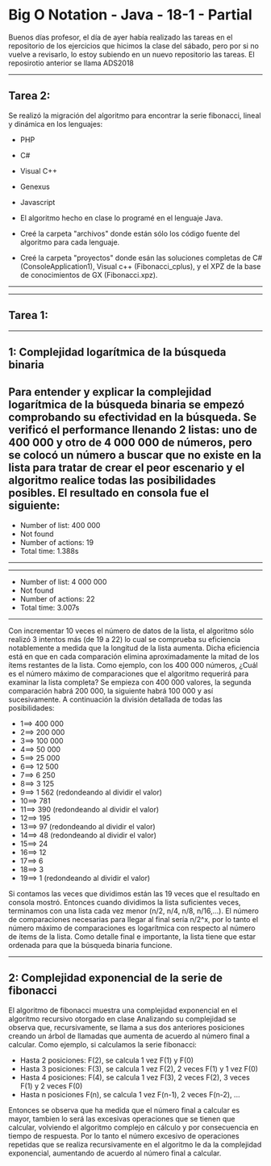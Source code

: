 # Big O Notation - Java - 18-1 - Partial

Buenos días profesor, el día de ayer había realizado las tareas en el repositorio de los ejercicios que hicimos la clase del sábado,
pero por si no vuelve a revisarlo, lo estoy subiendo en un nuevo repositorio las tareas. El reposirotio anterior se llama ADS2018

----------------------------
Tarea 2:
----------------------------
Se realizó la migración del algoritmo para encontrar la serie fibonacci, lineal y dinámica en los lenguajes:
 - PHP
 - C#
 - Visual C++
 - Genexus
 - Javascript 
 
- El algoritmo hecho en clase lo programé en el lenguaje Java.
- Creé la carpeta "archivos" donde están sólo los código fuente del algoritmo para cada lenguaje.
- Creé la carpeta "proyectos" donde esán las soluciones completas de C# (ConsoleApplication1), Visual c++ (Fibonacci_cplus), y el XPZ de la base de conocimientos de GX (Fibonacci.xpz).

-------------------------------------------------------------------------------------------------------------------------------------

----------------------------
Tarea 1:
----------------------------
--------------------------------------------------------
1: Complejidad logarítmica de la búsqueda binaria
--------------------------------------------------------
Para entender y explicar la complejidad logarítmica de la búsqueda binaria se empezó comprobando su efectividad en la búsqueda. Se verificó el performance llenando 2 listas: uno de 400 000 y otro de 4 000 000 de números, pero se colocó un número a buscar que no existe en la lista para tratar de crear el peor escenario y el algoritmo realice todas las posibilidades posibles. El resultado en consola fue el siguiente:
------------------------------------------------------------------------
 - Number of list: 400 000
 - Not found
 - Number of actions: 19
 - Total time: 1.388s
------------------------------------------------------------------------

------------------------------------------------------------------------
 - Number of list: 4 000 000
 - Not found
 - Number of actions: 22
 - Total time: 3.007s
------------------------------------------------------------------------

Con incrementar 10 veces el número de datos de la lista, el algoritmo sólo realizó 3 intentos más (de 19 a 22) lo cual se comprueba su eficiencia notablemente a medida que la longitud de la lista aumenta. Dicha eficiencia está en que en cada comparación elimina aproximadamente la mitad de los ítems restantes de la lista. Como ejemplo, con los 400 000 números, ¿Cuál es el número máximo de comparaciones que el algoritmo requerirá para examinar la lista completa? Se empieza con 400 000 valores, la segunda comparación habrá 200 000, la siguiente habrá 100 000 y así sucesivamente. A continuación la división detallada de todas las posibilidades:

- 1==>	400 000
- 2==>	200 000
- 3==>	100 000
- 4==>	 50 000
- 5==>	 25 000
- 6==>	 12 500
- 7==>	  6 250
- 8==>	  3 125
- 9==>	  1 562 (redondeando al dividir el valor)
- 10==>	   781
- 11==>	  	390 (redondeando al dividir el valor)
- 12==>		  195
- 13==>		   97 (redondeando al dividir el valor)
- 14==>		   48 (redondeando al dividir el valor)
- 15==>		   24
- 16==>		   12
- 17==>		    6
- 18==>		    3 
- 19==>		    1 (redondeando al dividir el valor)
  
Si contamos las veces que dividimos están las 19 veces que el resultado en consola mostró. 
Entonces cuando dividimos la lista suficientes veces, terminamos con una lista cada vez menor (n/2, n/4, n/8, n/16,...).
El número de comparaciones necesarias para llegar al final sería n/2^x, por lo tanto el número máximo de comparaciones es logarítmica con respecto al número de ítems de la lista.
Como detalle final e importante, la lista tiene que estar ordenada para que la búsqueda binaria funcione.


--------------------------------------------------------
2: Complejidad exponencial de la serie de fibonacci
--------------------------------------------------------
El algoritmo de fibonacci muestra una complejidad exponencial en el algoritmo recursivo otorgado en clase
Analizando su complejidad se observa que, recursivamente, se llama a sus dos anteriores posiciones creando un árbol de llamadas que aumenta de acuerdo al número final a calcular. Como ejemplo, si calculamos la serie fibonacci:
 - Hasta 2 posiciones: F(2), se calcula 1 vez F(1) y F(0)
 - Hasta 3 posiciones: F(3), se calcula 1 vez F(2), 2 veces F(1) y 1 vez F(0)
 - Hasta 4 posiciones: F(4), se calcula 1 vez F(3), 2 veces F(2), 3 veces F(1) y 2 veces F(0)
 - Hasta n posiciones  F(n), se calcula 1 vez F(n-1), 2 veces F(n-2), ...
 
 Entonces se observa que ha medida que el número final a calcular es mayor, tambien lo será las excesivas operaciones que se tienen que calcular, volviendo el algoritmo complejo en cálculo y por consecuencia en tiempo de respuesta.
 Por lo tanto el número excesivo de operaciones repetidas que se realiza recursivamente en el algoritmo le da la complejidad exponencial, aumentando de acuerdo al número final a calcular.


